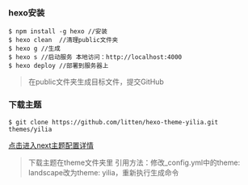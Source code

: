 ### hexo安装
```
$ npm install -g hexo //安装
$ hexo clean  //清理public文件夹
$ hexo g //生成 
$ hexo s //启动服务 本地访问：http://localhost:4000
$ hexo deploy //部署到服务器上
```
>  在public文件夹生成目标文件，提交GitHub

### 下载主题
```
$ git clone https://github.com/litten/hexo-theme-yilia.git themes/yilia

```

[点击进入next主题配置详情](http://theme-next.iissnan.com/getting-started.html)

> 下载主题在theme文件夹里
> 引用方法：修改_config.yml中的theme: landscape改为theme: yilia，重新执行生成命令